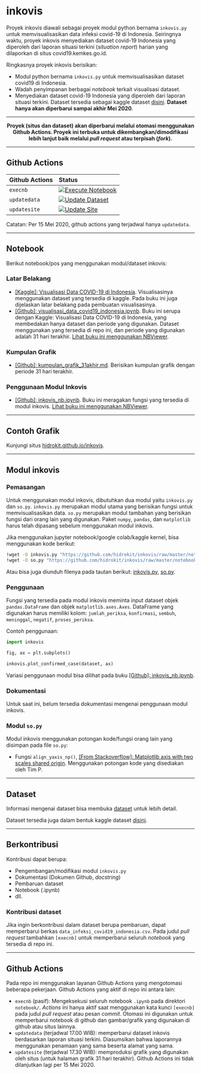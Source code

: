 # inkovis

Proyek inkovis diawali sebagai proyek modul python bernama `inkovis.py` untuk memvisualisasikan data infeksi covid-19 di Indonesia. Seiringnya waktu, proyek inkovis menyediakan dataset covid-19 Indonesia yang diperoleh dari laporan situasi terkini (_situation report_) harian yang dilaporkan di situs covid19.kemkes.go.id.

Ringkasnya proyek inkovis berisikan:
- Modul python bernama `inkovis.py` untuk memvisualisasikan dataset covid19 di Indonesia.
- Wadah penyimpanan berbagai _notebook_ terkait visualisasi dataset.
- Menyediakan dataset covid-19 Indonesia yang diperoleh dari laporan situasi terkini. Dataset tersedia sebagai kaggle dataset [disini](https://www.kaggle.com/tarumainfo/indonesiacovid19). **Dataset hanya akan diperbarui sampai akhir Mei 2020**.

-----

<div align="center">

**Proyek (situs dan dataset) akan diperbarui melalui otomasi menggunakan Github Actions. Proyek ini terbuka untuk dikembangkan/dimodifikasi lebih lanjut baik melalui _pull request_ atau terpisah (_fork_).**

</div>

-----

## Github Actions

Github Actions | Status
:- | :-
`execnb` | [![Execute Notebook](https://github.com/hidrokit/inkovis/workflows/Execute%20Notebook/badge.svg)](https://github.com/hidrokit/inkovis/actions)
`updatedata` | [![Update Dataset](https://github.com/hidrokit/inkovis/workflows/Update%20Dataset/badge.svg)](https://github.com/hidrokit/inkovis/actions)
`updatesite` | [![Update Site](https://github.com/hidrokit/inkovis/workflows/Update%20Site/badge.svg)](https://github.com/hidrokit/inkovis/actions)

Catatan: Per 15 Mei 2020, github actions yang terjadwal hanya `updatedata`. 

-----

## Notebook

Berikut notebook/pos yang menggunakan modul/dataset inkovis:

### Latar Belakang 

- [[Kaggle]: Visualisasi Data COVID-19 di Indonesia](https://www.kaggle.com/tarumainfo/visualisasi-data-covid-19-indonesia). Visualisasinya menggunakan dataset yang tersedia di kaggle. Pada buku ini juga dijelaskan latar belakang pada pembuatan visualisasinya.
- [[Github]: visualisasi_data_covid19_indonesia.ipynb](https://github.com/hidrokit/inkovis/blob/master/notebook/visualisasi_data_covid19_indonesia.ipynb). Buku ini serupa dengan Kaggle: Visualisasi Data COVID-19 di Indonesia, yang membedakan hanya dataset dan periode yang digunakan. Dataset menggunakan yang tersedia di repo ini, dan periode yang digunakan adalah 31 hari terakhir. [Lihat buku ini menggunakan NBViewer](https://nbviewer.jupyter.org/github/hidrokit/inkovis/blob/master/notebook/visualisasi_data_covid19_indonesia.ipynb).


### Kumpulan Grafik

- [[Github]: kumpulan_grafik_31akhir.md](kumpulan_grafik_31akhir.md). Berisikan kumpulan grafik dengan periode 31 hari terakhir.


### Penggunaan Modul Inkovis

- [[Github]: inkovis_nb.ipynb](https://github.com/hidrokit/inkovis/blob/master/notebook/inkovis_nb.ipynb). Buku ini meragakan fungsi yang tersedia di modul inkovis. [Lihat buku ini menggunakan NBViewer](https://nbviewer.jupyter.org/github/hidrokit/inkovis/blob/master/notebook/inkovis_nb.ipynb).


-----

## Contoh Grafik

Kunjungi situs [hidrokit.github.io/inkovis](https://hidrokit.github.io/inkovis/).

-----

## Modul inkovis

### Pemasangan

Untuk menggunakan modul inkovis, dibutuhkan dua modul yaitu `inkovis.py` dan `so.py`. `inkovis.py` merupakan modul utama yang berisikan fungsi untuk memvisualisasikan data. `so.py` merupakan modul tambahan yang berisikan fungsi dari orang lain yang digunakan. Paket `numpy`, `pandas`, dan `matplotlib` harus telah dipasang sebelum menggunakan modul inkovis.  

Jika menggunakan jupyter notebook/google colab/kaggle kernel, bisa menggunakan kode berikut: 

```bash
!wget -O inkovis.py "https://github.com/hidrokit/inkovis/raw/master/notebook/inkovis.py" -q
!wget -O so.py "https://github.com/hidrokit/inkovis/raw/master/notebook/so.py" -q
```

Atau bisa juga diunduh filenya pada tautan berikut: [inkovis.py](https://github.com/hidrokit/inkovis/blob/master/notebook/inkovis.py), [so.py](https://github.com/hidrokit/inkovis/blob/master/notebook/so.py).

### Penggunaan

Fungsi yang tersedia pada modul inkovis meminta input dataset objek `pandas.DataFrame` dan objek `matplotlib.axes.Axes`. DataFrame yang digunakan harus memiliki kolom: `jumlah_periksa`, `konfirmasi`, `sembuh`, `meninggal`, `negatif`, `proses_periksa`. 

Contoh penggunaan:

```python
import inkovis

fig, ax = plt.subplots()

inkovis.plot_confirmed_case(dataset, ax)
```

Variasi penggunaan modul bisa dilihat pada buku [[Github]: inkovis_nb.ipynb](https://github.com/hidrokit/inkovis/blob/master/notebook/inkovis_nb.ipynb).

### Dokumentasi

Untuk saat ini, belum tersedia dokumentasi mengenai penggunaan modul inkovis. 

### Modul `so.py`

Modul inkovis menggunakan potongan kode/fungsi orang lain yang disimpan pada file `so.py`:
- Fungsi `align_yaxis_np()`, [[From Stackoverflow]: Matplotlib axis with two scales shared origin](https://stackoverflow.com/a/46901839/4886384). Menggunakan potongan kode yang disediakan oleh Tim P.

-----

## Dataset

Informasi mengenai dataset bisa membuka [dataset](dataset) untuk lebih detail.

Dataset tersedia juga dalam bentuk kaggle dataset [disini](https://www.kaggle.com/tarumainfo/indonesiacovid19).

-----

## Berkontribusi

Kontribusi dapat berupa:

- Pengembangan/modifikasi modul `inkovis.py`
- Dokumentasi (Dokumen Github, _docstring_)
- Pembaruan dataset
- Notebook (.ipynb)
- dll. 

### Kontribusi dataset

Jika ingin berkontribusi dalam dataset berupa pembaruan, dapat memperbarui berkas `data_infeksi_covid19_indonesia.csv`. Pada judul _pull request_ tambahkan `[execnb]` untuk memperbarui seluruh _notebook_ yang tersedia di repo ini. 

-----

## Github Actions

Pada repo ini menggunakan layanan Github Actions yang mengotomasi beberapa pekerjaan. Github Actions yang aktif di repo ini antara lain:

- `execnb` (pasif): Mengeksekusi seluruh notebook `.ipynb` pada direktori `notebook/`. _Actions_ ini hanya aktif saat menggunakan kata kunci `[execnb]` pada judul _pull request_ atau pesan _commit_. Otomasi ini digunakan untuk memperbarui notebook di github dan gambar/grafik yang digunakan di github atau situs lainnya.  
- `updatedata` (terjadwal 17.00 WIB): memperbarui dataset inkovis berdasarkan laporan situasi terkini. Diasumsikan bahwa laporannya menggunakan penamaan yang sama beserta alamat yang sama.
- `updatesite` (terjadwal 17.30 WIB): memproduksi grafik yang digunakan oleh situs (untuk halaman grafik 31 hari terakhir). Github Actions ini tidak dilanjutkan lagi per 15 Mei 2020. 

